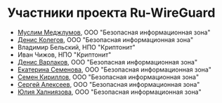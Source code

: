 # Участники проекта Ru-WireGuard

- [Муслим Меджлумов](https://www.linkedin.com/in/muslim-medzhlumov-ab982517/), ООО "Безопасная информационная зона"
- [Денис Колегов](https://twitter.com/dnkolegov), ООО "Безопасная информационная зона"
- Владимир Бельский, НПО "Криптонит"
- Иван Чижов, НПО "Криптонит"
- [Денис Варлаков](https://github.com/survived), ООО "Безопасная информационная зона"
- [Екатерина Семенова](https://github.com/seemenkina), ООО "Безопасная информационная зона"
- [Семен Кириллов](https://github.com/svkirillov), ООО "Безопасная информационная зона"
- [Сергей Алексеев](https://github.com/sergalex79), ООО "Безопасная информационная зона"
- [Юлия Халниязова](https://github.com/vveiln), ООО "Безопасная информационная зона"
